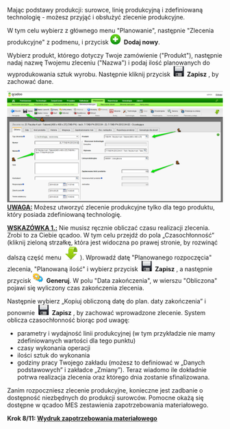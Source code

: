 ---
---
 Mając podstawy produkcji: surowce, linię produkcyjną i&nbsp;zdefiniowaną technologię - możesz przyjąć i&nbsp;obsłużyć zlecenie produkcyjne. 

W tym celu wybierz z głównego menu "Planowanie", następnie "Zlecenia produkcyjne" z podmenu, i&nbsp;przycisk ![](/introduction/krok-6-zlecenia-produkcyjne/newIcon24.png)&nbsp; **Dodaj nowy**.

Wybierz produkt, którego dotyczy Twoje zamówienie ("Produkt"), następnie nadaj nazwę Twojemu zleceniu ("Nazwa") i podaj ilość planowanych do wyprodukowania sztuk wyrobu. Następnie kliknij przycisk&nbsp; ![](/introduction/krok-6-zlecenia-produkcyjne/saveIcon24.png) **&nbsp;Zapisz** , by zachować dane.

[![](/introduction/krok-6-zlecenia-produkcyjne/planowanie-%20zlecenia%20produkcyjne.png)](/introduction/krok-6-zlecenia-produkcyjne/planowanie-%20zlecenia%20produkcyjne.png)
**<u><br>
    </u>**
**<u>UWAGA:</u>** Możesz utworzyć zlecenie produkcyjne tylko dla tego produktu, który posiada zdefiniowaną technologię.
  

<u style="font-weight:bold">WSKAZÓWKA 1.:</u>&nbsp;Nie musisz ręcznie obliczać czasu realizacji zlecenia. Zrobi to za Ciebie qcadoo. W&nbsp;tym celu przejdź do pola „Czasochłonność” (kliknij zieloną strzałkę, która jest widoczna po prawej stronie, by rozwinąć dalszą część menu&nbsp; ![](/introduction/krok-6-zlecenia-produkcyjne/dropdownIcon32.png)&nbsp;). Wprowadź datę "Planowanego rozpoczęcia" zlecenia, "Planowaną ilość" i&nbsp;wybierz przycisk&nbsp; ![](/introduction/krok-6-zlecenia-produkcyjne/saveIcon24.png)&nbsp; **Zapisz** , a&nbsp;następnie przycisk ![](/introduction/krok-6-zlecenia-produkcyjne/generateIcon24.png)&nbsp; **Generuj**. W&nbsp;polu "Data zakończenia", w&nbsp;wierszu "Obliczona" pojawi się wyliczony czas zakończenia zlecenia. 

Następnie wybierz „Kopiuj obliczoną datę do plan. daty zakończenia” i ponownie&nbsp; ![](/introduction/krok-6-zlecenia-produkcyjne/saveIcon24.png)&nbsp; **Zapisz** , by zachować wprowadzone zlecenie. System oblicza czasochłonność biorąc pod uwagę:

- parametry i wydajność linii produkcyjnej (w tym przykładzie nie mamy zdefiniowanych wartości dla tego punktu)
- czasy wykonania operacji
- ilości sztuk do wykonania
- godziny pracy Twojego zakładu (możesz to definiować w „Danych podstawowych” i zakładce „Zmiany”).
 Teraz wiadomo ile dokładnie potrwa realizacja zlecenia oraz którego dnia zostanie sfinalizowana.

Zanim rozpoczniesz zlecenie produkcyjne, konieczne jest zadbanie o dostępność niezbędnych do produkcji surowców. Pomocne okażą się dostępne w qcadoo MES zestawienia zapotrzebowania materiałowego.

**Krok 8/11: [Wydruk zapotrzebowania materiałowego](/introduction/krok-7-zapotrzebowanie-materialowe)**
